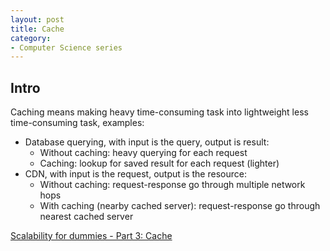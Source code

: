 ```yaml
---
layout: post
title: Cache
category:
- Computer Science series
---
```


## Intro

Caching means making heavy time-consuming task into lightweight less time-consuming task, examples:

- Database querying, with input is the query, output is result:
  - Without caching: heavy querying for each request
  - Caching: lookup for saved result for each request (lighter)
- CDN, with input is the request, output is the resource:
  - Without caching: request-response go through multiple network hops
  - With caching (nearby cached server): request-response go through nearest cached server

[Scalability for dummies - Part 3: Cache](https://www.lecloud.net/post/9246290032/scalability-for-dummies-part-3-cache)